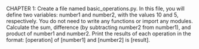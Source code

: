 CHAPTER 1:
Create a file named basic_operations.py.
In this file, you will define two variables: number1 and number2, with the values 10 and 5, respectively.
You do not need to write any functions or import any modules.
Calculate the sum, difference (by subtracting number2 from number1), and product of number1 and number2.
Print the results of each operation in the format: [operation] of [number1] and [number2] is [result].
